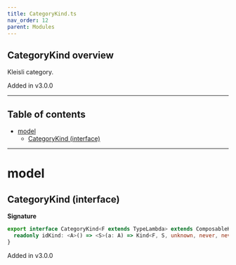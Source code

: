 ```yaml
---
title: CategoryKind.ts
nav_order: 12
parent: Modules
---
```


## CategoryKind overview

Kleisli category.

Added in v3.0.0

---

<h2 class="text-delta">Table of contents</h2>

- [model](#model)
  - [CategoryKind (interface)](#categorykind-interface)

---

# model

## CategoryKind (interface)

**Signature**

```ts
export interface CategoryKind<F extends TypeLambda> extends ComposableKind<F> {
  readonly idKind: <A>() => <S>(a: A) => Kind<F, S, unknown, never, never, A>
}
```

Added in v3.0.0
